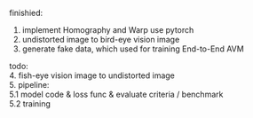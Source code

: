 finishied:
1.  implement Homography and Warp use pytorch
2.  undistorted image to bird-eye vision image
3.  generate fake data, which used for training End-to-End AVM

todo:  
  4. fish-eye vision image to undistorted image  
  5. pipeline:  
    5.1 model code & loss func & evaluate criteria / benchmark  
    5.2 training  
    
